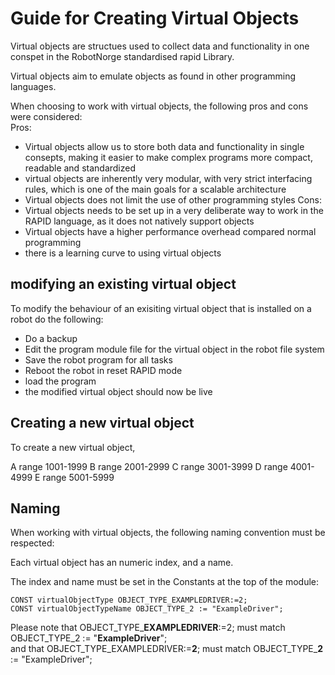 # Guide for Creating Virtual Objects


Virtual objects are structues used to collect data and functionality in one conspet in the RobotNorge standardised rapid Library.

Virtual objects aim to emulate objects as found in other programming languages.

When choosing to work with virtual objects, the following pros and cons were considered:  
Pros:
- Virtual objects allow us to store both data and functionality in single consepts, making it easier to make complex programs more compact, readable and standardized
- virtual objects are inherently very modular, with very strict interfacing rules, which is one of the main goals for a scalable architecture
- Virtual objects does not limit the use of other programming styles
Cons:
- Virtual objects needs to be set up in a very deliberate way to work in the RAPID language, as it does not natively support objects
- Virtual objects have a higher performance overhead compared normal programming
- there is a learning curve to using virtual objects


## modifying an existing virtual object
To modify the behaviour of an exisiting virtual object that is installed on a robot do the following:

- Do a backup
- Edit the program module file for the virtual object in the robot file system
- Save the robot program for all tasks
- Reboot the robot in reset RAPID mode
- load the program
- the modified virtual object should now be live

## Creating a new virtual object

To create a new virtual object, 

A range 1001-1999
B range 2001-2999
C range 3001-3999
D range 4001-4999
E range 5001-5999


## Naming

When working with virtual objects, the following naming convention must be respected:

Each virtual object has an numeric index, and a name.

The index and name must be set in the Constants at the top of the module:

```
CONST virtualObjectType OBJECT_TYPE_EXAMPLEDRIVER:=2;  
CONST virtualObjectTypeName OBJECT_TYPE_2 := "ExampleDriver";
```

Please note that OBJECT_TYPE_**EXAMPLEDRIVER**:=2; must match OBJECT_TYPE_2 := "**ExampleDriver**";  
and that OBJECT_TYPE_EXAMPLEDRIVER:=**2**; must match OBJECT_TYPE_**2** := "ExampleDriver";
